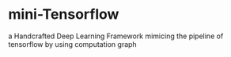 # mini-Tensorflow
 a Handcrafted Deep Learning Framework mimicing the pipeline of tensorflow by using computation graph
